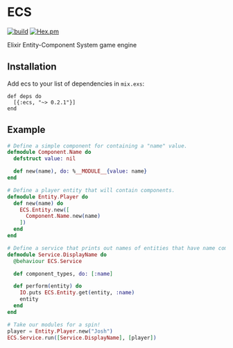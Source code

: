 # ECS

[![build](https://img.shields.io/travis/joshforisha/ecs.svg?maxAge=2592000?style=flat-square)](https://travis-ci.org/joshforisha/ecs)
[![Hex.pm](https://img.shields.io/hexpm/v/ecs.svg?maxAge=2592000?style=flat-square)](https://hex.pm/packages/ecs)

Elixir Entity-Component System game engine

## Installation

Add ecs to your list of dependencies in `mix.exs`:

    def deps do
      [{:ecs, "~> 0.2.1"}]
    end

## Example

```elixir
# Define a simple component for containing a "name" value.
defmodule Component.Name do
  defstruct value: nil

  def new(name), do: %__MODULE__{value: name}
end

# Define a player entity that will contain components.
defmodule Entity.Player do
  def new(name) do
    ECS.Entity.new([
      Component.Name.new(name)
    ])
  end
end

# Define a service that prints out names of entities that have name components.
defmodule Service.DisplayName do
  @behaviour ECS.Service

  def component_types, do: [:name]

  def perform(entity) do
    IO.puts ECS.Entity.get(entity, :name)
    entity
  end
end

# Take our modules for a spin!
player = Entity.Player.new("Josh")
ECS.Service.run([Service.DisplayName], [player])
```
